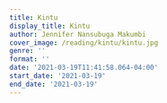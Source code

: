 ```yaml
---
title: Kintu
display_title: Kintu
author: Jennifer Nansubuga Makumbi
cover_image: /reading/kintu/kintu.jpg
genre: ''
format: ''
date: '2021-03-19T11:41:58.064-04:00'
start_date: '2021-03-19'
end_date: '2021-03-19'
---
```


